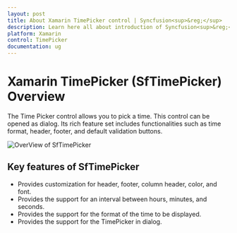 ```yaml
---
layout: post
title: About Xamarin TimePicker control | Syncfusion<sup>&reg;</sup>
description: Learn here all about introduction of Syncfusion<sup>&reg;</sup> Xamarin TimePicker (SfTimePicker) control, its elements and more.
platform: Xamarin
control: TimePicker
documentation: ug
---
```


# Xamarin TimePicker (SfTimePicker) Overview

The Time Picker control allows you to pick a time. This control can be opened as dialog. Its rich feature set includes functionalities such as time format, header, footer, and default validation buttons.

![OverView of SfTimePicker](images/GettingStarted_TimePicker.png)

## Key features of SfTimePicker

* Provides customization for header, footer, column header, color, and font.
* Provides the support for an interval between hours, minutes, and seconds.
* Provides the support for the format of the time to be displayed.
* Provides the support for the TimePicker in dialog.

